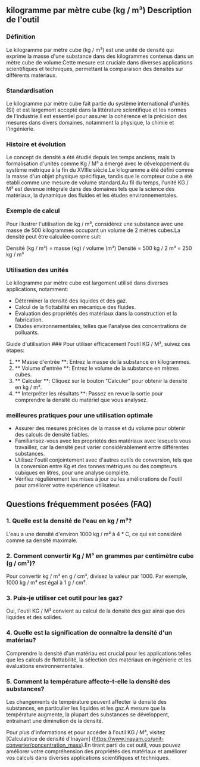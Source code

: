## kilogramme par mètre cube (kg / m³) Description de l'outil

### Définition
Le kilogramme par mètre cube (kg / m³) est une unité de densité qui exprime la masse d'une substance dans des kilogrammes contenus dans un mètre cube de volume.Cette mesure est cruciale dans diverses applications scientifiques et techniques, permettant la comparaison des densités sur différents matériaux.

### Standardisation
Le kilogramme par mètre cube fait partie du système international d'unités (SI) et est largement accepté dans la littérature scientifique et les normes de l'industrie.Il est essentiel pour assurer la cohérence et la précision des mesures dans divers domaines, notamment la physique, la chimie et l'ingénierie.

### Histoire et évolution
Le concept de densité a été étudié depuis les temps anciens, mais la formalisation d'unités comme Kg / M³ a émergé avec le développement du système métrique à la fin du XVIIIe siècle.Le kilogramme a été défini comme la masse d'un objet physique spécifique, tandis que le compteur cube a été établi comme une mesure de volume standard.Au fil du temps, l'unité KG / M³ est devenue intégrale dans des domaines tels que la science des matériaux, la dynamique des fluides et les études environnementales.

### Exemple de calcul
Pour illustrer l'utilisation de kg / m³, considérez une substance avec une masse de 500 kilogrammes occupant un volume de 2 mètres cubes.La densité peut être calculée comme suit:

Densité (kg / m³) = masse (kg) / volume (m³)
Densité = 500 kg / 2 m³ = 250 kg / m³

### Utilisation des unités
Le kilogramme par mètre cube est largement utilisé dans diverses applications, notamment:
- Déterminer la densité des liquides et des gaz.
- Calcul de la flottabilité en mécanique des fluides.
- Évaluation des propriétés des matériaux dans la construction et la fabrication.
- Études environnementales, telles que l'analyse des concentrations de polluants.

Guide d'utilisation ###
Pour utiliser efficacement l'outil KG / M³, suivez ces étapes:
1. ** Masse d'entrée **: Entrez la masse de la substance en kilogrammes.
2. ** Volume d'entrée **: Entrez le volume de la substance en mètres cubes.
3. ** Calculer **: Cliquez sur le bouton "Calculer" pour obtenir la densité en kg / m³.
4. ** Interpréter les résultats **: Passez en revue la sortie pour comprendre la densité du matériel que vous analysez.

### meilleures pratiques pour une utilisation optimale
- Assurer des mesures précises de la masse et du volume pour obtenir des calculs de densité fiables.
- Familiarisez-vous avec les propriétés des matériaux avec lesquels vous travaillez, car la densité peut varier considérablement entre différentes substances.
- Utilisez l'outil conjointement avec d'autres outils de conversion, tels que la conversion entre Kg et des tonnes métriques ou des compteurs cubiques en litres, pour une analyse complète.
- Vérifiez régulièrement les mises à jour ou les améliorations de l'outil pour améliorer votre expérience utilisateur.

## Questions fréquemment posées (FAQ)

### 1. Quelle est la densité de l'eau en kg / m³?
L'eau a une densité d'environ 1000 kg / m³ à 4 ° C, ce qui est considéré comme sa densité maximale.

### 2. Comment convertir Kg / M³ en grammes par centimètre cube (g / cm³)?
Pour convertir kg / m³ en g / cm³, divisez la valeur par 1000. Par exemple, 1000 kg / m³ est égal à 1 g / cm³.

### 3. Puis-je utiliser cet outil pour les gaz?
Oui, l'outil KG / M³ convient au calcul de la densité des gaz ainsi que des liquides et des solides.

### 4. Quelle est la signification de connaître la densité d'un matériau?
Comprendre la densité d'un matériau est crucial pour les applications telles que les calculs de flottabilité, la sélection des matériaux en ingénierie et les évaluations environnementales.

### 5. Comment la température affecte-t-elle la densité des substances?
Les changements de température peuvent affecter la densité des substances, en particulier les liquides et les gaz.À mesure que la température augmente, la plupart des substances se développent, entraînant une diminution de la densité.

Pour plus d'informations et pour accéder à l'outil KG / M³, visitez [Calculatrice de densité d'Inayam] (https://www.inayam.co/unit-converter/concentration_mass).En tirant parti de cet outil, vous pouvez améliorer votre compréhension des propriétés des matériaux et améliorer vos calculs dans diverses applications scientifiques et techniques.